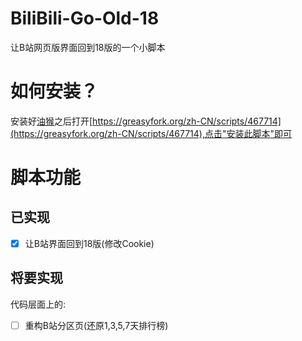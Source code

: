 # BiliBili-Go-Old-18
让B站网页版界面回到18版的一个小脚本
# 如何安装？
安装好[油猴](https://www.tampermonkey.net/)之后打开[https://greasyfork.org/zh-CN/scripts/467714](https://greasyfork.org/zh-CN/scripts/467714),点击"安装此脚本"即可
# 脚本功能
## 已实现
- [x] 让B站界面回到18版(修改Cookie)
## 将要实现
代码层面上的:
- [ ] 重构B站分区页(还原1,3,5,7天排行榜)
